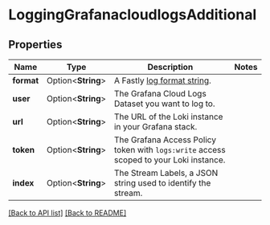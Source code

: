# LoggingGrafanacloudlogsAdditional

## Properties

Name | Type | Description | Notes
------------ | ------------- | ------------- | -------------
**format** | Option<**String**> | A Fastly [log format string](https://www.fastly.com/documentation/guides/integrations/streaming-logs/custom-log-formats/). | 
**user** | Option<**String**> | The Grafana Cloud Logs Dataset you want to log to. | 
**url** | Option<**String**> | The URL of the Loki instance in your Grafana stack. | 
**token** | Option<**String**> | The Grafana Access Policy token with `logs:write` access scoped to your Loki instance. | 
**index** | Option<**String**> | The Stream Labels, a JSON string used to identify the stream. | 

[[Back to API list]](../README.md#documentation-for-api-endpoints) [[Back to README]](../README.md)


